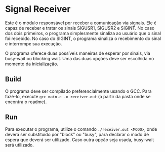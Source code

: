 # Signal Receiver

Este é o módulo responsável por receber a comunicação via signais. Ele é capaz de receber e tratar os sinais SIGUSR1, SIGUSR2 e SIGINT. No caso dos dois primeiros, o programa simplesmente sinaliza ao usuário que o sinal foi recebido. No caso do SIGINT, o programa sinaliza o recebimento do sinal e interrompe sua execução. 

O programa oferece duas possíveis maneiras de esperar por sinais, via busy-wait ou blocking wait. Uma das duas opções deve ser escolhida no momento da inicialização.

## Build

O programa deve ser compilado preferencialmente usando o GCC. Para fazê-lo, execute `gcc main.c -o receiver.out` (a partir da pasta onde se encontra o readme).

## Run

Para executar o programa, utilize o comando `./receiver.out <MODO>`, onde <MODO> deverá ser substituído por "block" ou "busy", para declarar o modo de espera que deverá ser utilizado. Caso outra opção seja usada, busy-wait será utilizado.